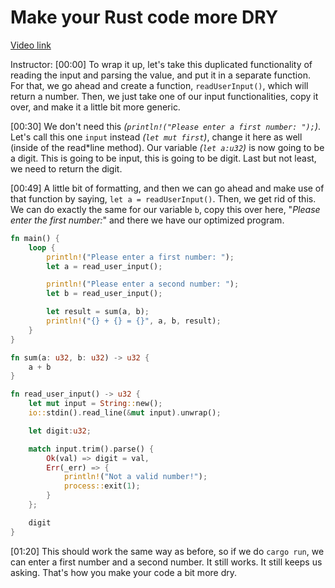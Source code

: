 # Make your Rust code more DRY

[Video link](https://www.egghead.io/lessons/egghead-make-your-rust-code-more-dry)

Instructor: [00:00] To wrap it up, let's take this duplicated functionality of reading the input and parsing the value, and put it in a separate function. For that, we go ahead and create a function, `readUserInput()`, which will return a number. Then, we just take one of our input functionalities, copy it over, and make it a little bit more generic.

[00:30] We don't need this _(`println!("Please enter a first number: ");`)_. Let's call this one `input` instead _(`let mut first`)_, change it here as well (inside of the read\*line method). Our variable _(`let a:u32`)_ is now going to be a digit. This is going to be input, this is going to be digit. Last but not least, we need to return the digit.

[00:49] A little bit of formatting, and then we can go ahead and make use of that function by saying, `let a = readUserInput()`. Then, we get rid of this. We can do exactly the same for our variable `b`, copy this over here, "_Please enter the first number:_" and there we have our optimized program.

```rust
fn main() {
    loop {
        println!("Please enter a first number: ");
        let a = read_user_input();

        println!("Please enter a second number: ");
        let b = read_user_input();

        let result = sum(a, b);
        println!("{} + {} = {}", a, b, result);
    }
}

fn sum(a: u32, b: u32) -> u32 {
    a + b
}

fn read_user_input() -> u32 {
    let mut input = String::new();
    io::stdin().read_line(&mut input).unwrap();

    let digit:u32;

    match input.trim().parse() {
        Ok(val) => digit = val,
        Err(_err) => {
            println!("Not a valid number!");
            process::exit(1);
        }
    };

    digit
}

```

[01:20] This should work the same way as before, so if we do `cargo run`, we can enter a first number and a second number. It still works. It still keeps us asking. That's how you make your code a bit more dry.
